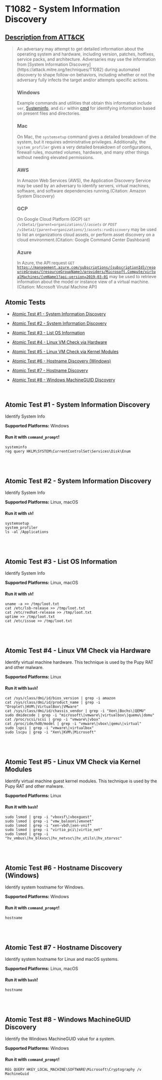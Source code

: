 # T1082 - System Information Discovery
## [Description from ATT&CK](https://attack.mitre.org/wiki/Technique/T1082)
<blockquote>An adversary may attempt to get detailed information about the operating system and hardware, including version, patches, hotfixes, service packs, and architecture. Adversaries may use the information from [System Information Discovery](https://attack.mitre.org/techniques/T1082) during automated discovery to shape follow-on behaviors, including whether or not the adversary fully infects the target and/or attempts specific actions.

### Windows

Example commands and utilities that obtain this information include <code>ver</code>, [Systeminfo](https://attack.mitre.org/software/S0096), and <code>dir</code> within [cmd](https://attack.mitre.org/software/S0106) for identifying information based on present files and directories.

### Mac

On Mac, the <code>systemsetup</code> command gives a detailed breakdown of the system, but it requires administrative privileges. Additionally, the <code>system_profiler</code> gives a very detailed breakdown of configurations, firewall rules, mounted volumes, hardware, and many other things without needing elevated permissions.

### AWS

In Amazon Web Services (AWS), the Application Discovery Service may be used by an adversary to identify servers, virtual machines, software, and software dependencies running.(Citation: Amazon System Discovery)

### GCP

On Google Cloud Platform (GCP) <code>GET /v1beta1/{parent=organizations/*}/assets</code> or <code>POST /v1beta1/{parent=organizations/*}/assets:runDiscovery</code> may be used to list an organizations cloud assets, or perform asset discovery on a cloud environment.(Citation: Google Command Center Dashboard)

### Azure

In Azure, the API request <code>GET https://management.azure.com/subscriptions/{subscriptionId}/resourceGroups/{resourceGroupName}/providers/Microsoft.Compute/virtualMachines/{vmName}?api-version=2019-03-01</code> may be used to retrieve information about the model or instance view of a virtual machine.(Citation: Microsoft Virutal Machine API)</blockquote>

## Atomic Tests

- [Atomic Test #1 - System Information Discovery](#atomic-test-1---system-information-discovery)

- [Atomic Test #2 - System Information Discovery](#atomic-test-2---system-information-discovery)

- [Atomic Test #3 - List OS Information](#atomic-test-3---list-os-information)

- [Atomic Test #4 - Linux VM Check via Hardware](#atomic-test-4---linux-vm-check-via-hardware)

- [Atomic Test #5 - Linux VM Check via Kernel Modules](#atomic-test-5---linux-vm-check-via-kernel-modules)

- [Atomic Test #6 - Hostname Discovery (Windows)](#atomic-test-6---hostname-discovery-windows)

- [Atomic Test #7 - Hostname Discovery](#atomic-test-7---hostname-discovery)

- [Atomic Test #8 - Windows MachineGUID Discovery](#atomic-test-8---windows-machineguid-discovery)


<br/>

## Atomic Test #1 - System Information Discovery
Identify System Info

**Supported Platforms:** Windows



#### Run it with `command_prompt`! 
```
systeminfo
reg query HKLM\SYSTEM\CurrentControlSet\Services\Disk\Enum
```



<br/>
<br/>

## Atomic Test #2 - System Information Discovery
Identify System Info

**Supported Platforms:** Linux, macOS



#### Run it with `sh`! 
```
systemsetup
system_profiler
ls -al /Applications
```



<br/>
<br/>

## Atomic Test #3 - List OS Information
Identify System Info

**Supported Platforms:** Linux, macOS



#### Run it with `sh`! 
```
uname -a >> /tmp/loot.txt
cat /etc/lsb-release >> /tmp/loot.txt
cat /etc/redhat-release >> /tmp/loot.txt
uptime >> /tmp/loot.txt
cat /etc/issue >> /tmp/loot.txt
```



<br/>
<br/>

## Atomic Test #4 - Linux VM Check via Hardware
Identify virtual machine hardware. This technique is used by the Pupy RAT and other malware.

**Supported Platforms:** Linux



#### Run it with `bash`! 
```
cat /sys/class/dmi/id/bios_version | grep -i amazon
cat /sys/class/dmi/id/product_name | grep -i "Droplet\|HVM\|VirtualBox\|VMware"
cat /sys/class/dmi/id/chassis_vendor | grep -i "Xen\|Bochs\|QEMU"
sudo dmidecode | grep -i "microsoft\|vmware\|virtualbox\|quemu\|domu"
cat /proc/scsi/scsi | grep -i "vmware\|vbox"
cat /proc/ide/hd0/model | grep -i "vmware\|vbox\|qemu\|virtual"
sudo lspci | grep -i "vmware\|virtualbox"
sudo lscpu | grep -i "Xen\|KVM\|Microsoft"
```



<br/>
<br/>

## Atomic Test #5 - Linux VM Check via Kernel Modules
Identify virtual machine guest kernel modules. This technique is used by the Pupy RAT and other malware.

**Supported Platforms:** Linux



#### Run it with `bash`! 
```
sudo lsmod | grep -i "vboxsf\|vboxguest"
sudo lsmod | grep -i "vmw_baloon\|vmxnet"
sudo lsmod | grep -i "xen-vbd\|xen-vnif"
sudo lsmod | grep -i "virtio_pci\|virtio_net"
sudo lsmod | grep -i "hv_vmbus\|hv_blkvsc\|hv_netvsc\|hv_utils\|hv_storvsc"
```



<br/>
<br/>

## Atomic Test #6 - Hostname Discovery (Windows)
Identify system hostname for Windows.

**Supported Platforms:** Windows



#### Run it with `command_prompt`! 
```
hostname
```



<br/>
<br/>

## Atomic Test #7 - Hostname Discovery
Identify system hostname for Linux and macOS systems.

**Supported Platforms:** Linux, macOS



#### Run it with `bash`! 
```
hostname
```



<br/>
<br/>

## Atomic Test #8 - Windows MachineGUID Discovery
Identify the Windows MachineGUID value for a system.

**Supported Platforms:** Windows



#### Run it with `command_prompt`! 
```
REG QUERY HKEY_LOCAL_MACHINE\SOFTWARE\Microsoft\Cryptography /v MachineGuid
```



<br/>
